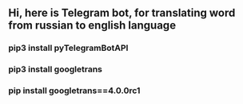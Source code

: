 ## Hi, here is Telegram bot, for translating word from russian to english language

### pip3 install pyTelegramBotAPI
### pip3 install googletrans
### pip install googletrans==4.0.0rc1